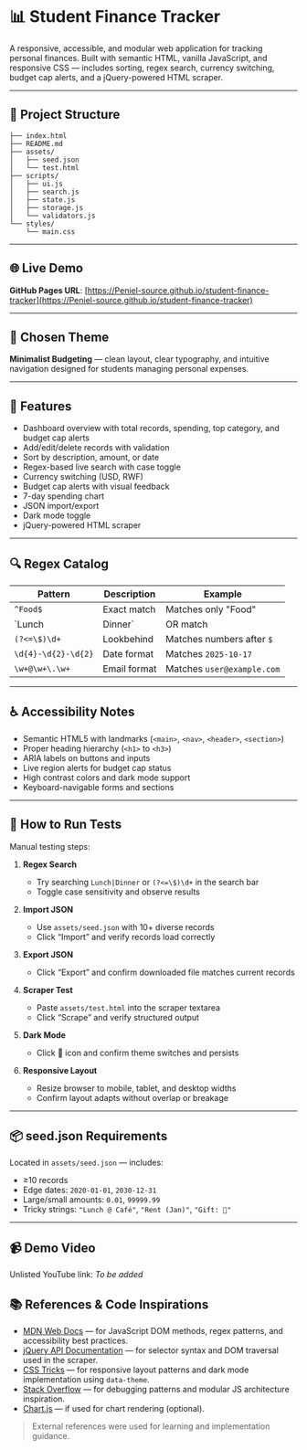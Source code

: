 # 📊 Student Finance Tracker

A responsive, accessible, and modular web application for tracking personal finances. Built with semantic HTML, vanilla JavaScript, and responsive CSS — includes sorting, regex search, currency switching, budget cap alerts, and a jQuery-powered HTML scraper.

---

## 📁 Project Structure

```
├── index.html
├── README.md
├── assets/
│   ├── seed.json
│   └── test.html
├── scripts/
│   ├── ui.js
│   ├── search.js
│   ├── state.js
│   ├── storage.js
│   └── validators.js
└── styles/
    └── main.css
```

---

## 🌐 Live Demo

**GitHub Pages URL**: [https://Peniel-source.github.io/student-finance-tracker](https://Peniel-source.github.io/student-finance-tracker)  

---

## 🎨 Chosen Theme

**Minimalist Budgeting** — clean layout, clear typography, and intuitive navigation designed for students managing personal expenses.

---

## 🚀 Features

- Dashboard overview with total records, spending, top category, and budget cap alerts
- Add/edit/delete records with validation
- Sort by description, amount, or date
- Regex-based live search with case toggle
- Currency switching (USD, RWF)
- Budget cap alerts with visual feedback
- 7-day spending chart
- JSON import/export
- Dark mode toggle
- jQuery-powered HTML scraper

---

## 🔍 Regex Catalog

| Pattern | Description | Example |
|--------|-------------|---------|
| `^Food$` | Exact match | Matches only "Food" |
| `Lunch|Dinner` | OR match | Matches "Lunch" or "Dinner" |
| `(?<=\$)\d+` | Lookbehind | Matches numbers after `$` |
| `\d{4}-\d{2}-\d{2}` | Date format | Matches `2025-10-17` |
| `\w+@\w+\.\w+` | Email format | Matches `user@example.com` |

---

## ♿ Accessibility Notes

- Semantic HTML5 with landmarks (`<main>`, `<nav>`, `<header>`, `<section>`)
- Proper heading hierarchy (`<h1>` to `<h3>`)
- ARIA labels on buttons and inputs
- Live region alerts for budget cap status
- High contrast colors and dark mode support
- Keyboard-navigable forms and sections

---

## 🧪 How to Run Tests

Manual testing steps:

1. **Regex Search**  
   - Try searching `Lunch|Dinner` or `(?<=\$)\d+` in the search bar  
   - Toggle case sensitivity and observe results

2. **Import JSON**  
   - Use `assets/seed.json` with 10+ diverse records  
   - Click “Import” and verify records load correctly

3. **Export JSON**  
   - Click “Export” and confirm downloaded file matches current records

4. **Scraper Test**  
   - Paste `assets/test.html` into the scraper textarea  
   - Click “Scrape” and verify structured output

5. **Dark Mode**  
   - Click 🌙 icon and confirm theme switches and persists

6. **Responsive Layout**  
   - Resize browser to mobile, tablet, and desktop widths  
   - Confirm layout adapts without overlap or breakage

---

## 📦 seed.json Requirements

Located in `assets/seed.json` — includes:

- ≥10 records
- Edge dates: `2020-01-01`, `2030-12-31`
- Large/small amounts: `0.01`, `99999.99`
- Tricky strings: `"Lunch @ Café"`, `"Rent (Jan)"`, `"Gift: 🎁"`

---
## 📹 Demo Video

Unlisted YouTube link: _To be added_


## 📚 References & Code Inspirations

- [MDN Web Docs](https://developer.mozilla.org/) — for JavaScript DOM methods, regex patterns, and accessibility best practices.
- [jQuery API Documentation](https://api.jquery.com/) — for selector syntax and DOM traversal used in the scraper.
- [CSS Tricks](https://css-tricks.com/) — for responsive layout patterns and dark mode implementation using `data-theme`.
- [Stack Overflow](https://stackoverflow.com/) — for debugging patterns and modular JS architecture inspiration.
- [Chart.js](https://www.chartjs.org/) — if used for chart rendering (optional).

> External references were used for learning and implementation guidance.


